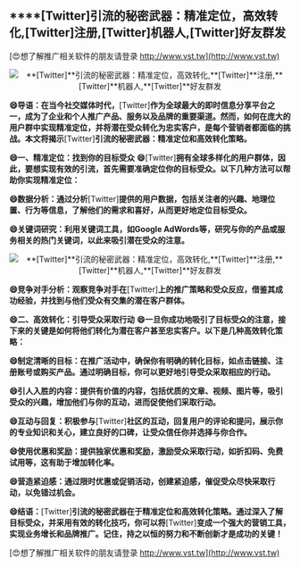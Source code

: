 ## ****[Twitter]**引流的秘密武器：精准定位，高效转化,**[Twitter]**注册,**[Twitter]**机器人,**[Twitter]**好友群发**

[😍想了解推广相关软件的朋友请登录 http://www.vst.tw](http://www.vst.tw)

 <center><img src="https://vst.tw/MP4/tuiguang/png/1.png" alt="**[Twitter]**引流的秘密武器：精准定位，高效转化,**[Twitter]**注册,**[Twitter]**机器人,**[Twitter]**好友群发"></center>

**😄导语：在当今社交媒体时代，**[Twitter]**作为全球最大的即时信息分享平台之一，成为了企业和个人推广产品、服务以及品牌的重要渠道。然而，如何在庞大的用户群中实现精准定位，并将潜在受众转化为忠实客户，是每个营销者都面临的挑战。本文将揭示**[Twitter]**引流的秘密武器：精准定位和高效转化策略。**

**😄一、精准定位：找到你的目标受众**
**😄**[Twitter]**拥有全球多样化的用户群体，因此，要想实现有效的引流，首先需要准确定位你的目标受众。以下几种方法可以帮助你实现精准定位：**

**😄数据分析：通过分析**[Twitter]**提供的用户数据，包括关注者的兴趣、地理位置、行为等信息，了解他们的需求和喜好，从而更好地定位目标受众。**

**😄关键词研究：利用关键词工具，如Google AdWords等，研究与你的产品或服务相关的热门关键词，以此来吸引潜在受众的注意。**

 <center><img src="https://vst.tw/MP4/tuiguang/png/4.png" alt="**[Twitter]**引流的秘密武器：精准定位，高效转化,**[Twitter]**注册,**[Twitter]**机器人,**[Twitter]**好友群发"></center>

**😄竞争对手分析：观察竞争对手在**[Twitter]**上的推广策略和受众反应，借鉴其成功经验，并找到与他们受众有交集的潜在客户群体。**

**😄二、高效转化：引导受众采取行动**
**😄一旦你成功地吸引了目标受众的注意，接下来的关键是如何将他们转化为潜在客户甚至忠实客户。以下是几种高效转化策略：**

**😄制定清晰的目标：在推广活动中，确保你有明确的转化目标，如点击链接、注册账号或购买产品。通过明确目标，你可以更好地引导受众采取相应的行动。**

**😄引人入胜的内容：提供有价值的内容，包括优质的文章、视频、图片等，吸引受众的兴趣，增加他们与你的互动，进而促使他们采取行动。**

**😄互动与回复：积极参与**[Twitter]**社区的互动，回复用户的评论和提问，展示你的专业知识和关心，建立良好的口碑，让受众信任你并选择与你合作。**

**😄使用优惠和奖励：提供独家优惠和奖励，激励受众采取行动，如折扣码、免费试用等，这有助于增加转化率。**

**😄营造紧迫感：通过限时优惠或促销活动，创建紧迫感，催促受众尽快采取行动，以免错过机会。**

**😄结语：**[Twitter]**引流的秘密武器在于精准定位和高效转化策略。通过深入了解目标受众，并采用有效的转化技巧，你可以将**[Twitter]**变成一个强大的营销工具，实现业务增长和品牌推广。记住，持之以恒的努力和不断创新才是成功的关键！**

[😍想了解推广相关软件的朋友请登录 http://www.vst.tw](http://www.vst.tw)



